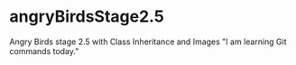 # angryBirdsStage2.5
Angry Birds stage 2.5 with Class Inheritance and Images
"I am learning Git commands today."